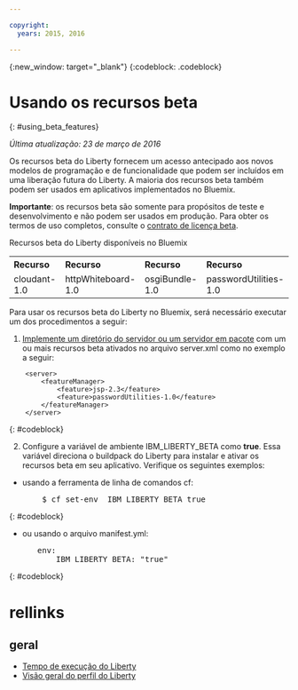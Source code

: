 ```yaml
---

copyright:
  years: 2015, 2016

---
```


{:new_window: target="_blank"}
{:codeblock: .codeblock}

# Usando os recursos beta
{: #using_beta_features}

*Última atualização: 23 de março de 2016*

Os recursos beta do Liberty fornecem um acesso antecipado aos novos
modelos de programação e de funcionalidade que podem ser incluídos em uma liberação futura
do Liberty. A maioria dos recursos beta também podem ser usados em aplicativos implementados no Bluemix. 

**Importante**: os recursos beta são somente para propósitos de teste e desenvolvimento e não podem ser usados em produção. Para obter os termos de
uso completos, consulte o [
contrato de licença beta](http://public.dhe.ibm.com/ibmdl/export/pub/software/websphere/wasdev/downloads/wlp/beta/lafiles/en.html).

Recursos beta do Liberty disponíveis no Bluemix 
<table>
<tr>
<th align="left">Recurso</th>
<th align="left">Recurso</th>
<th align="left">Recurso</th>
<th align="left">Recurso</th>
</tr>

<tr>
<td>cloudant-1.0</td>
<td>httpWhiteboard-1.0</td>
<td>osgiBundle-1.0</td>
<td>passwordUtilities-1.0</td>
</tr>
</table>

Para usar os recursos beta do Liberty no Bluemix, será necessário executar um dos procedimentos a seguir: 

1. [Implemente um diretório do servidor ou um servidor em pacote](optionsForPushing.html) com um ou mais recursos beta ativados no arquivo server.xml como no exemplo a seguir:
```
    <server>
        <featureManager>
            <feature>jsp-2.3</feature>
            <feature>passwordUtilities-1.0</feature>
        </featureManager>
    </server>
```
{: #codeblock}

2.  Configure a variável de ambiente IBM_LIBERTY_BETA como **true**. Essa variável direciona o buildpack do Liberty para instalar
e ativar os recursos beta em seu aplicativo.  Verifique os seguintes exemplos:
  * usando a ferramenta de linha de comandos cf:
<pre>
       $ cf set-env <yourappname> IBM_LIBERTY_BETA true
</pre>
{: #codeblock}

  * ou usando o arquivo manifest.yml:
<pre>
      env:
          IBM_LIBERTY_BETA: "true"
</pre>
{: #codeblock}

# rellinks
## geral
* [Tempo de execução do Liberty](index.html)
* [Visão geral do perfil do Liberty](http://www-01.ibm.com/support/knowledgecenter/SSAW57_8.5.5/com.ibm.websphere.wlp.nd.doc/ae/cwlp_about.html)
